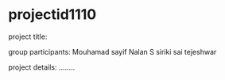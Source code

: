 # projectid1110

project title:



group participants:
Mouhamad sayif
Nalan S
siriki sai tejeshwar

project details:
........
